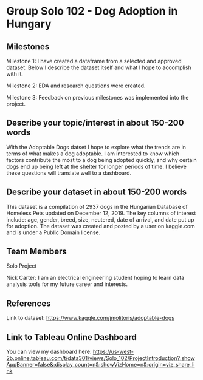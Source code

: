 # Group Solo 102 - Dog Adoption in Hungary
## Milestones

Milestone 1: I have created a dataframe from a selected and approved dataset. Below I describe the dataset itself and what I hope to accomplish with it.

Milestone 2: EDA and research questions were created.

Milestone 3: Feedback on previous milestones was implemented into the project.

## Describe your topic/interest in about 150-200 words

With the Adoptable Dogs datset I hope to explore what the trends are in terms of what makes a dog adoptable. I am interested to know which factors contribute the most to a dog being adopted quickly, and why certain dogs end up being left at the shelter for longer periods of time. I believe these questions will translate well to a dashboard. 

## Describe your dataset in about 150-200 words

This dataset is a compilation of 2937 dogs in the Hungarian Database of Homeless Pets updated on December 12, 2019. The key columns of interest include: age, gender, breed, size, neutered, date of arrival, and date put up for adoption. The dataset was created and posted by a user on kaggle.com and is under a Public Domain license.

## Team Members
Solo Project

Nick Carter: I am an electrical engineering student hoping to learn data analysis tools for my future career and interests.

## References

Link to dataset: https://www.kaggle.com/jmolitoris/adoptable-dogs

## Link to Tableau Online Dashboard

You can view my dashboard here: https://us-west-2b.online.tableau.com/t/data301/views/Solo_102/ProjectIntroduction?:showAppBanner=false&:display_count=n&:showVizHome=n&:origin=viz_share_link